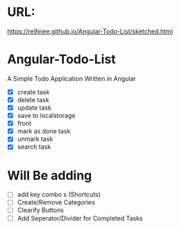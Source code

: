 # URL:
https://re9inee.github.io/Angular-Todo-List/sketched.html

# Angular-Todo-List
A Simple Todo Application Written in Angular
- [X] create task
- [X] delete task
- [X] update task
- [X] save to localstorage
- [X] front
- [X] mark as done task
- [X] unmark task
- [X] search task

# Will Be adding
- [ ] add key combo s (Shortcuts)
- [ ] Create/Remove Categories
- [ ] Clearify Buttons
- [ ] Add Seperator/Divider for Completed Tasks
